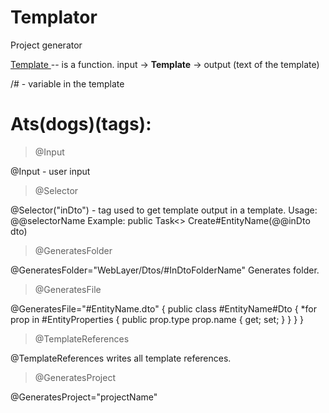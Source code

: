 # Templator

Project generator

<ins> Template </ins> -- is a function. input -> **Template** -> output (text of the template)

/# - variable in the template

# Ats(dogs)(tags):

> @Input

@Input - user input 

> @Selector

@Selector("inDto") - tag used to get template output in a template. 
Usage:
@@selectorName
Example:
public Task<> Create#EntityName(@@inDto dto)


> @GeneratesFolder

@GeneratesFolder="WebLayer/Dtos/#InDtoFolderName"
Generates folder.

> @GeneratesFile

@GeneratesFile="#EntityName.dto"
{
    public class #EntityName#Dto 
    {
        *for prop in #EntityProperties
        {
            public prop.type prop.name { get; set; }
        }
    }
}

> @TemplateReferences

@TemplateReferences
writes all template references.

> @GeneratesProject

@GeneratesProject="projectName"
